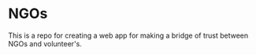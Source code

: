 # NGOs
This is a repo for creating a web app for making a bridge of trust between NGOs and volunteer's.
